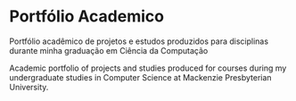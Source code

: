 # Portfólio Academico
 
Portfólio acadêmico de projetos e estudos produzidos para disciplinas durante minha graduação em Ciência da Computação

Academic portfolio of projects and studies produced for courses during my undergraduate studies in Computer Science at Mackenzie Presbyterian University.
